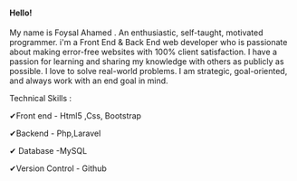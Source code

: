 <h4>Hello!</h4> My name is Foysal Ahamed . An enthusiastic, self-taught, motivated programmer.
i'm a Front End & Back End web developer who is passionate about making error-free websites with 100% client satisfaction. I have a passion for learning and sharing my knowledge with others as publicly as possible. I love to solve real-world problems. I am strategic, goal-oriented, and always work with an end goal in mind.

Technical Skills :

✔Front end - Html5 ,Css, Bootstrap

✔Backend - Php,Laravel

✔ Database -MySQL

✔Version Control - Github
